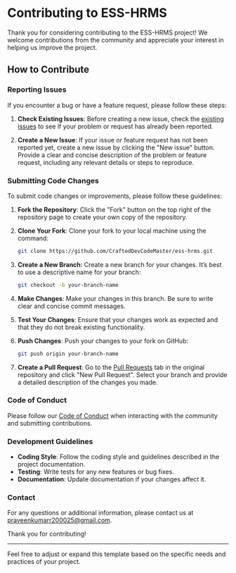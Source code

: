 # Contributing to ESS-HRMS

Thank you for considering contributing to the ESS-HRMS project! We welcome contributions from the community and appreciate your interest in helping us improve the project.

## How to Contribute

### Reporting Issues

If you encounter a bug or have a feature request, please follow these steps:

1. **Check Existing Issues**: Before creating a new issue, check the [existing issues](https://github.com/CraftedDevCodeMaster/ess-hrms/issues) to see if your problem or request has already been reported.

2. **Create a New Issue**: If your issue or feature request has not been reported yet, create a new issue by clicking the "New issue" button. Provide a clear and concise description of the problem or feature request, including any relevant details or steps to reproduce.

### Submitting Code Changes

To submit code changes or improvements, please follow these guidelines:

1. **Fork the Repository**: Click the "Fork" button on the top right of the repository page to create your own copy of the repository.

2. **Clone Your Fork**: Clone your fork to your local machine using the command:
    ```bash
    git clone https://github.com/CraftedDevCodeMaster/ess-hrms.git
    ```

3. **Create a New Branch**: Create a new branch for your changes. It’s best to use a descriptive name for your branch:
    ```bash
    git checkout -b your-branch-name
    ```

4. **Make Changes**: Make your changes in this branch. Be sure to write clear and concise commit messages.

5. **Test Your Changes**: Ensure that your changes work as expected and that they do not break existing functionality.

6. **Push Changes**: Push your changes to your fork on GitHub:
    ```bash
    git push origin your-branch-name
    ```

7. **Create a Pull Request**: Go to the [Pull Requests](https://github.com/CraftedDevCodeMaster/ess-hrms/pulls) tab in the original repository and click "New Pull Request". Select your branch and provide a detailed description of the changes you made.

### Code of Conduct

Please follow our [Code of Conduct](CODE_OF_CONDUCT.md) when interacting with the community and submitting contributions.

### Development Guidelines

- **Coding Style**: Follow the coding style and guidelines described in the project documentation.
- **Testing**: Write tests for any new features or bug fixes.
- **Documentation**: Update documentation if your changes affect it.

### Contact

For any questions or additional information, please contact us at [praveenkumarr200025@gmail.com](mailto:praveenkumarr200025@gmail.comm).

Thank you for contributing!

---

Feel free to adjust or expand this template based on the specific needs and practices of your project.
